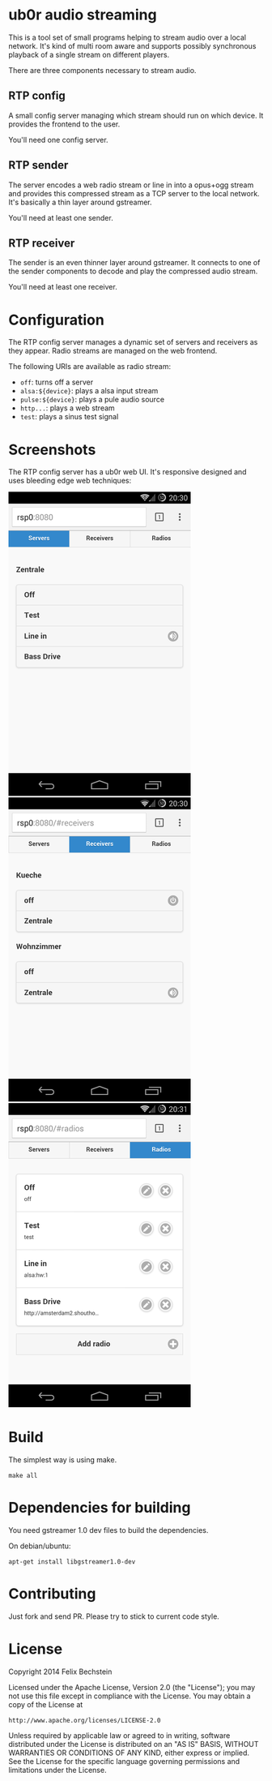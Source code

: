 # ub0r audio streaming

This is a tool set of small programs helping to stream audio over a local network.
It's kind of multi room aware and supports possibly synchronous playback of a single stream on different players.

There are three components necessary to stream audio.

## RTP config

A small config server managing which stream should run on which device.
It provides the frontend to the user.

You'll need one config server.

## RTP sender

The server encodes a web radio stream or line in into a opus+ogg stream and provides this compressed stream as a TCP server to the local network.
It's basically a thin layer around gstreamer.

You'll need at least one sender.

## RTP receiver

The sender is an even thinner layer around gstreamer.
It connects to one of the sender components to decode and play the compressed audio stream.

You'll need at least one receiver.

# Configuration

The RTP config server manages a dynamic set of servers and receivers as they appear.
Radio streams are managed on the web frontend.

The following URIs are available as radio stream:

* `off`: turns off a server
* `alsa:${device}`: plays a alsa input stream
* `pulse:${device}`: plays a pule audio source
* `http...`: plays a web stream
* `test`: plays a sinus test signal

# Screenshots

The RTP config server has a ub0r web UI.
It's responsive designed and uses bleeding edge web techniques:

![Servers][screen_server]
![Receivers][screen_receiver]
![Radios][screen_radios]

# Build

The simplest way is using make.

    make all

# Dependencies for building

You need gstreamer 1.0 dev files to build the dependencies.

On debian/ubuntu:

    apt-get install libgstreamer1.0-dev

# Contributing

Just fork and send PR.
Please try to stick to current code style.

# License

Copyright 2014 Felix Bechstein

Licensed under the Apache License, Version 2.0 (the "License");
you may not use this file except in compliance with the License.
You may obtain a copy of the License at

    http://www.apache.org/licenses/LICENSE-2.0

Unless required by applicable law or agreed to in writing, software
distributed under the License is distributed on an "AS IS" BASIS,
WITHOUT WARRANTIES OR CONDITIONS OF ANY KIND, either express or implied.
See the License for the specific language governing permissions and
limitations under the License.

[screen_server]: https://raw.githubusercontent.com/felixb/ub0r-streaming/master/assets/screen_server_small.png "Screenshot: Servers"
[screen_receiver]: https://raw.githubusercontent.com/felixb/ub0r-streaming/master/assets/screen_receiver_small.png "Screenshot: Receivers"
[screen_radios]: https://raw.githubusercontent.com/felixb/ub0r-streaming/master/assets/screen_radios_small.png "Screenshot: Radios"
